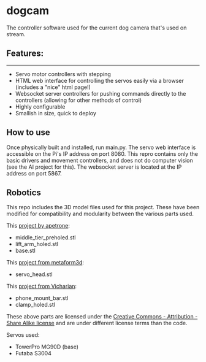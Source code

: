 # dogcam

The controller software used for the current dog camera that's used on stream.

## Features:
---------------
* Servo motor controllers with stepping
* HTML web interface for controlling the servos easily via a browser (includes a "nice" html page!)
* Websocket server controllers for pushing commands directly to the controllers (allowing for other methods of control)
* Highly configurable
* Smallish in size, quick to deploy

## How to use

Once physically built and installed, run main.py. The servo web interface is accessible on the Pi's IP address on port 8080. This repro contains only the basic drivers and movement controllers, and does not do computer vision (see the AI project for this). The websocket server is located at the IP address on port 5867.

## Robotics

This repo includes the 3D model files used for this project. These have been modified for compatibility and modularity between the various parts used. 

This [project by apetrone](https://www.thingiverse.com/thing:242438): 

* middle_tier_preholed.stl
* lift_arm_holed.stl
* base.stl

This [project from metaform3d](https://www.thingiverse.com/thing:207404):

* servo_head.stl

This [project from Vicharian](https://www.thingiverse.com/thing:3317345):

* phone_mount_bar.stl
* clamp_holed.stl

These above parts are licensed under the [Creative Commons - Attribution - Share Alike license](https://creativecommons.org/licenses/by-sa/3.0/) and are under different license terms than the code.

Servos used:

* TowerPro MG90D (base)
* Futaba S3004
